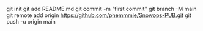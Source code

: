 git init
git add README.md
git commit -m "first commit"
git branch -M main
git remote add origin https://github.com/phemmmie/Snowops-PUB.git
git push -u origin main
